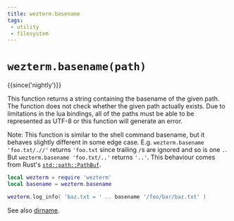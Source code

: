 ```yaml
---
title: wezterm.basename
tags:
 - utility
 - filesystem
---
```

# `wezterm.basename(path)`

{{since('nightly')}}

This function returns a string containing the basename of the given path.
The function does not check whether the given path actually exists.
Due to limitations in the lua bindings, all of the paths
must be able to be represented as UTF-8 or this function will generate an
error.

Note: This function is similar to the shell command basename, but it behaves
slightly different in some edge case. E.g. `wezterm.basename 'foo.txt/.//'`
returns `'foo.txt` since trailing `/`s are ignored and so is one `.`.
But `wezterm.basename 'foo.txt/..'` returns `'..'`. This behaviour comes
from Rust's [`std::path::PathBuf`](https://doc.rust-lang.org/nightly/std/path/struct.PathBuf.html#method.file_name).

```lua
local wezterm = require 'wezterm'
local basename = wezterm.basename

wezterm.log_info( 'baz.txt = ' .. basename '/foo/bar/baz.txt' )
```

See also [dirname](dirname.md).
